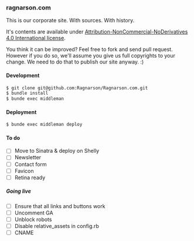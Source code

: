 ### ragnarson.com

This is our corporate site. With sources. With history.

It's contents are available under
[Attribution-NonCommercial-NoDerivatives 4.0 International license](http://creativecommons.org/licenses/by-nc-nd/4.0/).

You think it can be improved? Feel free to fork and send pull request.
However if you do so, we'll assume you give us full copyrights to your change.
We need to do that to publish our site anyway. :)

#### Development

```sh
$ git clone git@github.com:Ragnarson/Ragnarson.com.git
$ bundle install
$ bunde exec middleman
```

#### Deployment

```sh
$ bunde exec middleman deploy
```

#### To do

- [ ] Move to Sinatra & deploy on Shelly
- [ ] Newsletter
- [ ] Contact form
- [ ] Favicon
- [ ] Retina ready

##### Going live

- [ ] Ensure that all links and buttons work
- [ ] Uncomment GA
- [ ] Unblock robots
- [ ] Disable relative_assets in config.rb
- [ ] CNAME
